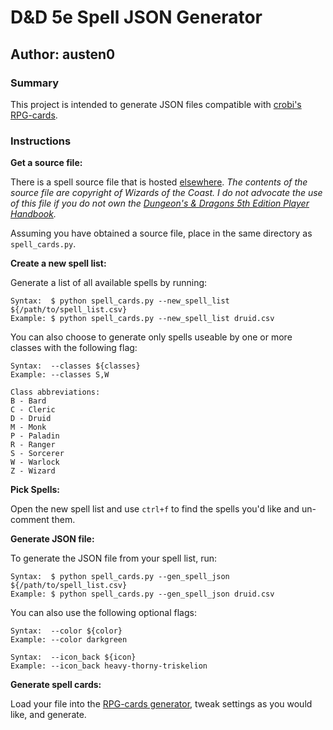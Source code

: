 
# D&D 5e Spell JSON Generator
## Author: austen0

### Summary
This project is intended to generate JSON files compatible with [crobi's RPG-cards](https://crobi.github.io/rpg-cards/).

### Instructions

**Get a source file:**

There is a spell source file that is hosted [elsewhere](https://mega.nz/#!Ooli3J6J!S9YI-WdyT5n4GHxUVE_0BUgR27X8mxAcib8StUOLL6Q). *The contents of the source file are copyright of Wizards of the Coast. I do not advocate the use of this file if you do not own the [Dungeon's & Dragons 5th Edition Player Handbook](https://www.amazon.com/gp/product/0786965606/).*

Assuming you have obtained a source file, place in the same directory as `spell_cards.py`.

**Create a new spell list:**

Generate a list of all available spells by running:

```
Syntax:  $ python spell_cards.py --new_spell_list ${/path/to/spell_list.csv}
Example: $ python spell_cards.py --new_spell_list druid.csv
```

You can also choose to generate only spells useable by one or more classes with the following flag:

```
Syntax:  --classes ${classes}
Example: --classes S,W

Class abbreviations:
B - Bard
C - Cleric
D - Druid
M - Monk
P - Paladin
R - Ranger
S - Sorcerer
W - Warlock
Z - Wizard
```


**Pick Spells:**

Open the new spell list and use `ctrl+f` to find the spells you'd like and un-comment them.

**Generate JSON file:**

To generate the JSON file from your spell list, run:

```
Syntax:  $ python spell_cards.py --gen_spell_json ${/path/to/spell_list.csv}
Example: $ python spell_cards.py --gen_spell_json druid.csv
```

You can also use the following optional flags:

```
Syntax:  --color ${color}
Example: --color darkgreen

Syntax:  --icon_back ${icon}
Example: --icon_back heavy-thorny-triskelion
```

**Generate spell cards:**

Load your file into the [RPG-cards generator](https://crobi.github.io/rpg-cards/generator/generate.html), tweak settings as you would like, and generate.
